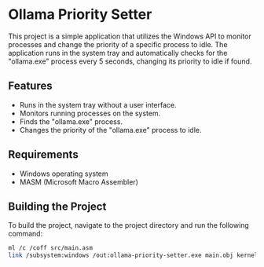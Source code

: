 # Ollama Priority Setter

This project is a simple application that utilizes the Windows API to monitor processes and change the priority of a specific process to idle. The application runs in the system tray and automatically checks for the "ollama.exe" process every 5 seconds, changing its priority to idle if found.

## Features

- Runs in the system tray without a user interface.
- Monitors running processes on the system.
- Finds the "ollama.exe" process.
- Changes the priority of the "ollama.exe" process to idle.

## Requirements

- Windows operating system
- MASM (Microsoft Macro Assembler)

## Building the Project

To build the project, navigate to the project directory and run the following command:

```sh
ml /c /coff src/main.asm
link /subsystem:windows /out:ollama-priority-setter.exe main.obj kernel32.lib user32.lib psapi.lib